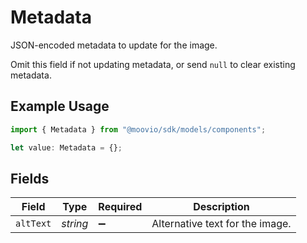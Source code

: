 # Metadata

JSON-encoded metadata to update for the image.

Omit this field if not updating metadata, or send `null` to clear existing metadata.

## Example Usage

```typescript
import { Metadata } from "@moovio/sdk/models/components";

let value: Metadata = {};
```

## Fields

| Field                           | Type                            | Required                        | Description                     |
| ------------------------------- | ------------------------------- | ------------------------------- | ------------------------------- |
| `altText`                       | *string*                        | :heavy_minus_sign:              | Alternative text for the image. |